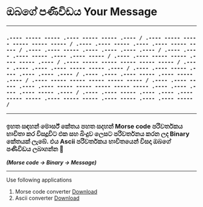 # ඔබගේ පණිවිඩය Your Message 

***

### `.---- ----- ----- .---- ----- ----- .---- / .---- ----- ----- ----- ----- ----- / .---- .---- ----- .---- .---- ----- ----- / .---- .---- ----- .---- .---- .---- .---- / .---- .---- .---- ----- .---- .---- ----- / .---- .---- ----- ----- .---- ----- .---- / .---- ----- ----- ----- ----- ----- / .---- .---- .---- .---- ----- ----- .---- / .---- .---- ----- .---- .---- .---- .---- / .---- .---- .---- ----- .---- ----- .---- / .---- ----- ----- ----- ----- ----- / .---- .---- ----- .---- .---- ----- ----- ----- ----- ----- .---- .---- .---- .---- ----- .---- / .---- .---- ----- .---- .---- .---- ----- ----- .---- ----- ----- .---- ----- .---- .---- ----- /`

***
### ඉහත සඳහන් මොර්ස් කේතය පහත සදහන් Morse code පරිවර්තකය භාවිතා කර විසදූවිට එක සහ බිංදුව ලෙසට පරිවර්තනය කරන ලද Binary කේතයක් ලැබේ. එය Ascii පරිවර්තකය භාවිතයෙන් විසදා ඔබගේ පණිවිඩය ලබාගන්න 👀

_**(Morse code -> Binary -> Message)**_

***

Use following applications
1. Morse code converter [Download](https://play.google.com/store/apps/details?id=com.app.morse_code) 
2. Ascii converter [Download](https://play.google.com/store/apps/details?id=com.universapp.asciiconverter)
